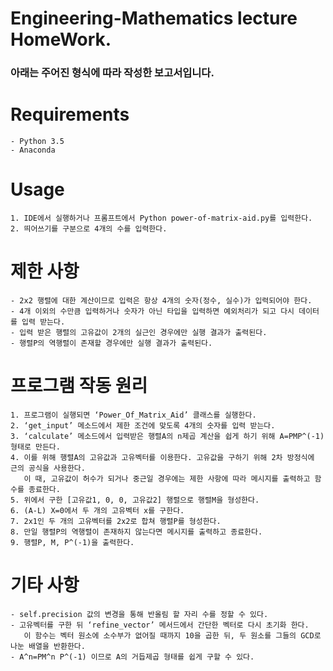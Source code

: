 # Engineering-Mathematics lecture HomeWork.
### 아래는 주어진 형식에 따라 작성한 보고서입니다.

# Requirements
	- Python 3.5
	- Anaconda
 
# Usage
	1. IDE에서 실행하거나 프롬프트에서 Python power-of-matrix-aid.py를 입력한다.
	2. 띄어쓰기를 구분으로 4개의 수를 입력한다.

# 제한 사항
	- 2x2 행렬에 대한 계산이므로 입력은 항상 4개의 숫자(정수, 실수)가 입력되어야 한다.
	- 4개 이외의 수만큼 입력하거나 숫자가 아닌 타입을 입력하면 예외처리가 되고 다시 데이터를 입력 받는다.
	- 입력 받은 행렬의 고유값이 2개의 실근인 경우에만 실행 결과가 출력된다.
	- 행렬P의 역행렬이 존재할 경우에만 실행 결과가 출력된다.


# 프로그램 작동 원리
	1. 프로그램이 실행되면 ‘Power_Of_Matrix_Aid’ 클래스를 실행한다.
	2. ‘get_input’ 메소드에서 제한 조건에 맞도록 4개의 숫자를 입력 받는다.
	3. ‘calculate’ 메소드에서 입력받은 행렬A의 n제곱 계산을 쉽게 하기 위해 A=PMP^(-1)형태로 만든다.
	4. 이를 위해 행렬A의 고유값과 고유벡터를 이용한다. 고유값을 구하기 위해 2차 방정식에 근의 공식을 사용한다.
	   이 때, 고유값이 허수가 되거나 중근일 경우에는 제한 사항에 따라 메시지를 출력하고 함수를 종료한다.
	5. 위에서 구한 [고유값1, 0, 0, 고유값2] 행렬으로 행렬M을 형성한다.
	6. (A-L) X=0에서 두 개의 고유벡터 x를 구한다.
	7. 2x1인 두 개의 고유벡터를 2x2로 합쳐 행렬P를 형성한다.
	8. 만일 행렬P의 역행렬이 존재하지 않는다면 메시지를 출력하고 종료한다.
	9. 행렬P, M, P^(-1)을 출력한다.

# 기타 사항
	- self.precision 값의 변경을 통해 반올림 할 자리 수를 정할 수 있다.
	- 고유벡터를 구한 뒤 ‘refine_vector’ 메서드에서 간단한 벡터로 다시 초기화 한다.
	   이 함수는 벡터 원소에 소수부가 없어질 때까지 10을 곱한 뒤, 두 원소를 그들의 GCD로 나눈 배열을 반환한다.
	- A^n=PM^n P^(-1) 이므로 A의 거듭제곱 형태를 쉽게 구할 수 있다.

